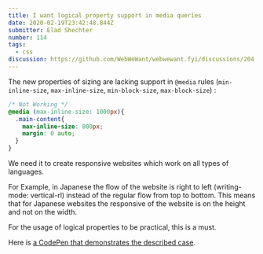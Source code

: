 ```yaml
---
title: I want logical property support in media queries
date: 2020-02-19T23:42:48.844Z
submitter: Elad Shechter
number: 114
tags:
  - css
discussion: https://github.com/WebWeWant/webwewant.fyi/discussions/204
---
```

The new properties of sizing are lacking support in `@media` rules (`min-inline-size`, `max-inline-size`, `min-block-size`, `max-block-size`)
:

```css
/* Not Working */
@media (max-inline-size: 1000px){
  .main-content{
    max-inline-size: 800px;
    margin: 0 auto;
  }
}
```

We need it to create responsive websites which work on all types of languages. 

For Example, in Japanese the flow of the website is right to left (writing-mode: vertical-rl) instead of the regular flow from top to bottom. 
This means that for Japanese websites the responsive of the website is on the height and not on the width. 

For the usage of logical properties to be practical, this is a must.

Here is [a CodePen that demonstrates the described case](https://codepen.io/elad2412/pen/oQJmYQ).
